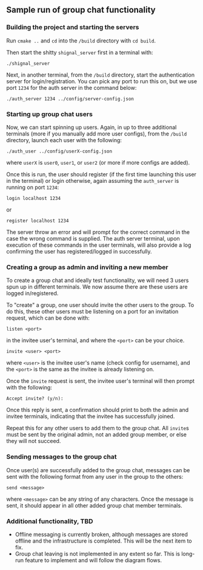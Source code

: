 ## Sample run of group chat functionality

### Building the project and starting the servers
Run `cmake ..` and `cd` into the `/build` directory with `cd build`.

Then start the shitty `shignal_server` first in a terminal with:
```
./shignal_server
```
Next, in another terminal, from the `/build` directory, start the authentication server for login/registration. You can pick any port to run this on, but we use port `1234` for the auth server in the command below:
```
./auth_server 1234 ../config/server-config.json
```

### Starting up group chat users
Now, we can start spinning up users. Again, in up to three additional terminals (more if you manually add more user configs), from the `/build` directory, launch each user with the following:
```
./auth_user ../config/userX-config.json
```
where `userX` is `user0`, `user1`, or `user2` (or more if more configs are added).

Once this is run, the user should register (if the first time launching this user in the terminal) or login otherwise, again assuming the `auth_server` is running on port `1234`:
```
login localhost 1234
```
or 
```
register localhost 1234
```
The server throw an error and will prompt for the correct command in the case the wrong command is supplied. The auth server terminal, upon execution of these commands in the user terminals, will also provide a log confirming the user has registered/logged in successfully.

### Creating a group as admin and inviting a new member
To create a group chat and ideally test functionality, we will need 3 users spun up in different terminals. We now assume there are these users are logged in/registered.

To "create" a group, one user should invite the other users to the group. To do this, these other users must be listening on a port for an invitation request, which can be done with:
```
listen <port>
```
in the invitee user's terminal, and where the `<port>` can be your choice.

```
invite <user> <port>
```
where `<user>` is the invitee user's name (check config for username), and the `<port>` is the same as the invitee is already listening on.

Once the `invite` request is sent, the invitee user's terminal will then prompt with the following:

```
Accept invite? (y/n):
```
Once this reply is sent, a confirmation should print to both the admin and invitee terminals, indicating that the invitee has successfully joined.

Repeat this for any other users to add them to the group chat. All `invite`s must be sent by the original admin, not an added group member, or else they will not succeed.

### Sending messages to the group chat
Once user(s) are successfully added to the group chat, messages can be sent with the following format from any user in the group to the others:
```
send <message>
```
where `<message>` can be any string of any characters. Once the message is sent, it should appear in all other added group chat member terminals.

### Additional functionality, TBD

- Offline messaging is currently broken, although messages are stored offline and the infrastructure is completed. This will be the next item to fix.
- Group chat leaving is not implemented in any extent so far. This is long-run feature to implement and will follow the diagram flows.